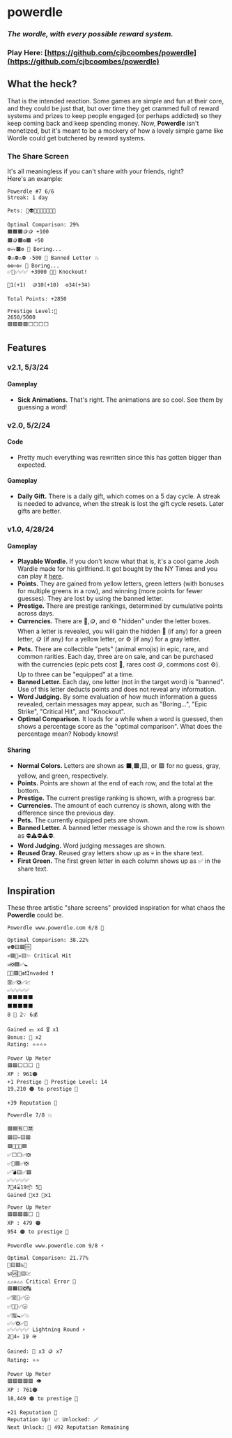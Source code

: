 # powerdle

### *The wordle, with every possible reward system.*
### Play Here: [https://github.com/cjbcoombes/powerdle](https://github.com/cjbcoombes/powerdle)

## What the heck?

That is the intended reaction. Some games are simple and fun at their core, and they could be just that, but over time they get crammed full of reward systems and prizes to keep people engaged (or perhaps addicted) so they keep coming back and keep spending money. Now, **Powerdle** isn't monetized, but it's meant to be a mockery of how a lovely simple game like Wordle could get butchered by reward systems.

### The Share Screen
It's all meaningless if you can't share with your friends, right?  
Here's an example:
```
Powerdle #7 6/6
Streak: 1 day

Pets: 💜👽💜🤎🦔🤎🤎🐖🤎

Optimal Comparison: 29%
🟫🟫🟫🪙🪙 +100 
🟫🪙🟫⚙️🟫 +50 
⚙️💀💀🟫⚙️ 🥱 Boring... 
⛔⚠️⛔⚠️⛔ -500 🚫 Banned Letter 💥
⚙️⚙️💀⚙️💀 🥱 Boring... 
✅💎✅✅✅ +3000 🤜😵 Knockout!

💎1(+1)  🪙10(+10)  ⚙️34(+34)

Total Points: +2850

Prestige Level:🍈
2650/5000
🟪🟪🟪🟪⬜⬜⬜⬜
```

## Features
### v2.1, 5/3/24
#### Gameplay
 - **Sick Animations.** That's right. The animations are so cool. See them by guessing a word!

### v2.0, 5/2/24
#### Code
 - Pretty much everything was rewritten since this has gotten bigger than expected.
#### Gameplay
 - **Daily Gift.** There is a daily gift, which comes on a 5 day cycle. A streak is needed to advance, when the streak is lost the gift cycle resets. Later gifts are better.

### v1.0, 4/28/24
#### Gameplay
 - **Playable Wordle.** If you don't know what that is, it's a cool game Josh Wardle made for his girlfriend. It got bought by the NY Times and you can play it [here](https://www.nytimes.com/games/wordle/index.html).
 - **Points.** They are gained from yellow letters, green letters (with bonuses for multiple greens in a row), and winning (more points for fewer guesses). They are lost by using the banned letter.
 - **Prestige.** There are prestige rankings, determined by cumulative points across days.
 - **Currencies.** There are 💎,🪙, and ⚙️ "hidden" under the letter boxes. When a letter is revealed, you will gain the hidden 💎 (if any) for a green letter, 🪙 (if any) for a yellow letter, or ⚙️ (if any) for a gray letter.
 - **Pets.** There are collectible "pets" (animal emojis) in epic, rare, and common rarities. Each day, three are on sale, and can be purchased with the currencies (epic pets cost 💎, rares cost 🪙, commons cost ⚙️). Up to three can be "equipped" at a time.
 - **Banned Letter.** Each day, one letter (not in the target word) is "banned". Use of this letter deducts points and does not reveal any information.
 - **Word Judging.** By some evaluation of how much information a guess revealed, certain messages may appear, such as "Boring...", "Epic Strike", "Critical Hit", and "Knockout".
 - **Optimal Comparison.** It loads for a while when a word is guessed, then shows a percentage score as the "optimal comparison". What does the percentage mean? Nobody knows!
#### Sharing
 - **Normal Colors.** Letters are shown as ⬛,🟫,🟨, or 🟩 for no guess, gray, yellow, and green, respectively.
 - **Points.** Points are shown at the end of each row, and the total at the bottom.
 - **Prestige.** The current prestige ranking is shown, with a progress bar.
 - **Currencies.** The amount of each currency is shown, along with the difference since the previous day.
 - **Pets.** The currently equipped pets are shown.
 - **Banned Letter.** A banned letter message is shown and the row is shown as ⛔⚠️⛔⚠️⛔.
 - **Word Judging.** Word judging messages are shown.
 - **Reused Gray.** Reused gray letters show up as 💀 in the share text.
 - **First Green.** The first green letter in each column shows up as ✅ in the share text.



## Inspiration

These three artistic "share screens" provided inspiration for what chaos the **Powerdle** could be.

```
Powerdle www.powerdle.com 6/8 🔆

Optimal Comparison: 38.22%
☢️⛔🟨🟩🆒
💀🟥🛑✳️🟨✨ Critical Hit
☠️❎🟪✅🚼
🦴✅🟩✅❇️❗Invaded ❗ 
🈺✅❎✅💹
✅✅✅✅✅
⬛⬛⬛⬛⬛
⬛⬛⬛⬛⬛
8 🧭 2💡 6💰

Gained 💷 x4 🎖️ x1
Bonus: 💎 x2
Rating: ⭐⭐⭐⭐

Power Up Meter
🟪🟪⬜⬜⬜ 👾
XP : 961🟠
+1 Prestige 👑 Prestige Level: 14
19,210 🟠 to prestige 👑

+39 Reputation 💠
```
```
Powerdle 7/8 💥

🟩🟦🈶⬜🈲
🟩🟨💀🟨🟥
🟩🔷💀✅🟦
✅⬜⬜✅❎
✅💟🟥✅❎
✅💣🟨✅🟩
✅✅✅✅✅
7🧨4⌛19📦 5🔫
Gained 🎁x3 🥈x1

Power Up Meter
🟪🟪🟪🟪⬜ 👾 
XP : 479 🟠
954 🟠 to prestige 👑
```
```
Powerdle www.powerdle.com 9/8 ⚡ 

Optimal Comparison: 21.77%
📴🟨🟥♿🚫
🕉️🆚📵🟨💹
⚠️⚠️☠️⚠️⚠️ Critical Error 📛 
🟩🟧🟨❎🔠
✅🈺🚸✅🕞
✅🛐🈸✅🕟 
✅🈯🚼✅💥
✅✅❎✅📴
✅✅✅✅✅ Lightning Round ⚡ 
2📝4💀 19 🪖

Gained: 🍊 x3 🪙 x7
Rating: ⭐⭐

Power Up Meter
🟪🟪🟪🟪🟪 👁️ 
XP : 761🟠
18,449 🟠 to prestige 👑

+21 Reputation 💠
Reputation Up! 📈 Unlocked: 🪄
Next Unlock: 🎸 492 Reputation Remaining
```

